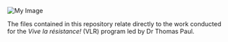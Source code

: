 ![My Image](../Assets/VLR.png)


The files contained in this repository relate directly to the work conducted for the *Vive la résistance!* (VLR) program led by Dr Thomas Paul.
